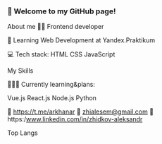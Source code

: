 ### 👋 Welcome to my GitHub page!
About me
👨‍💻 Frontend developer

🌱 Learning Web Development at Yandex.Praktikum


💻 Tech stack:
HTML CSS JavaScript

My Skills

👩🏻‍🎓 Currently learning&plans:

Vue.js
React.js
Node.js
Python

📱 https://t.me/arkhanar
📧 zhialesem@gmail.com
💼 https:/www.linkedin.com/in/zhidkov-aleksandr

Top Langs
